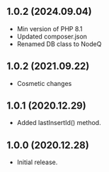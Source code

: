 ## 1.0.2 (2024.09.04)
- Min version of PHP 8.1
- Updated composer.json
- Renamed DB class to NodeQ

## 1.0.2 (2021.09.22)
- Cosmetic changes

## 1.0.1 (2020.12.29)
- Added lastInsertId() method.

## 1.0.0 (2020.12.28)
- Initial release.